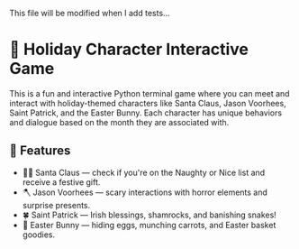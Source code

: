 This file will be modified when I add tests...

# 🎉 Holiday Character Interactive Game

This is a fun and interactive Python terminal game where you can meet and interact with holiday-themed characters 
like Santa Claus, Jason Voorhees, Saint Patrick, and the Easter Bunny. 
Each character has unique behaviors and dialogue based on the month they are associated with.

## 📜 Features

- 🧑‍🎄 Santa Claus — check if you're on the Naughty or Nice list and receive a festive gift.
- 🪓 Jason Voorhees — scary interactions with horror elements and surprise presents.
- 🍀 Saint Patrick — Irish blessings, shamrocks, and banishing snakes!
- 🐰 Easter Bunny — hiding eggs, munching carrots, and Easter basket goodies.

